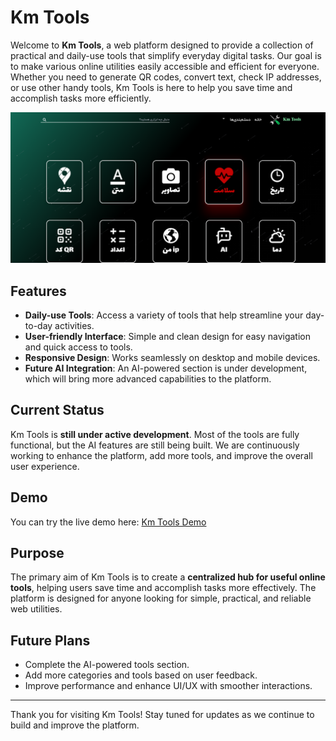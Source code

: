 # Km Tools

Welcome to **Km Tools**, a web platform designed to provide a collection of practical and daily-use tools that simplify everyday digital tasks. Our goal is to make various online utilities easily accessible and efficient for everyone. Whether you need to generate QR codes, convert text, check IP addresses, or use other handy tools, Km Tools is here to help you save time and accomplish tasks more efficiently.

![web img](./src/assets/icons/Screenshot%202025-09-18%20150203.png)
## Features

- **Daily-use Tools**: Access a variety of tools that help streamline your day-to-day activities.
- **User-friendly Interface**: Simple and clean design for easy navigation and quick access to tools.
- **Responsive Design**: Works seamlessly on desktop and mobile devices.
- **Future AI Integration**: An AI-powered section is under development, which will bring more advanced capabilities to the platform.

## Current Status

Km Tools is **still under active development**. Most of the tools are fully functional, but the AI features are still being built. We are continuously working to enhance the platform, add more tools, and improve the overall user experience.

## Demo

You can try the live demo here: [Km Tools Demo](https://tools-km.vercel.app/)

## Purpose

The primary aim of Km Tools is to create a **centralized hub for useful online tools**, helping users save time and accomplish tasks more effectively. The platform is designed for anyone looking for simple, practical, and reliable web utilities.

## Future Plans

- Complete the AI-powered tools section.
- Add more categories and tools based on user feedback.
- Improve performance and enhance UI/UX with smoother interactions.

---

Thank you for visiting Km Tools! Stay tuned for updates as we continue to build and improve the platform.
